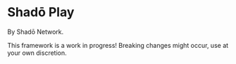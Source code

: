 # Shadō Play

By Shadō Network.

This framework is a work in progress! Breaking changes might occur, use at your own discretion.
